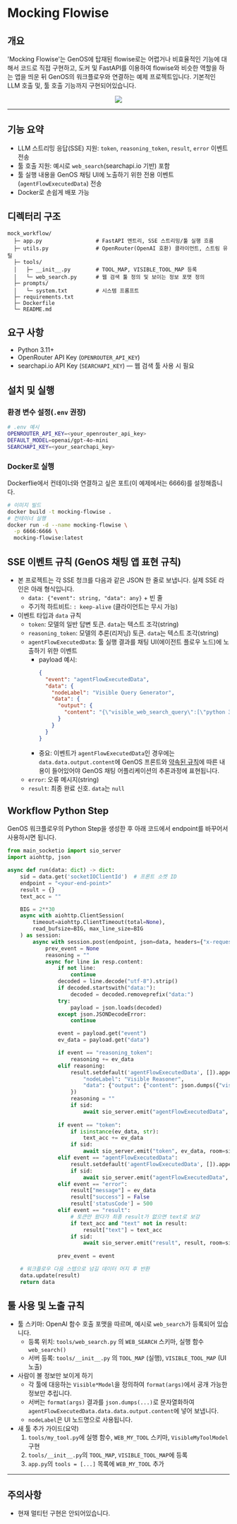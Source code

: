 # Mocking Flowise

## 개요
'Mocking Flowise'는 GenOS에 탑재된 flowise로는 어렵거나 비효율적인 기능에 대해서 코드로 직접 구현하고, 도커 및 FastAPI를 이용하여 flowise와 비슷한 역할을 하는 앱을 띄운 뒤 GenOS의 워크플로우와 연결하는 예제 프로젝트입니다. 기본적인 LLM 호출 및, 툴 호출 기능까지 구현되어있습니다.

<p align="center">
  <img src="https://img.shields.io/badge/python-3.11%2B-blue" />
</p>

---

## 기능 요약
- LLM 스트리밍 응답(SSE) 지원: `token`, `reasoning_token`, `result`, `error` 이벤트 전송
- 툴 호출 지원: 예시로 `web_search`(searchapi.io 기반) 포함
- 툴 실행 내용을 GenOS 채팅 UI에 노출하기 위한 전용 이벤트(`agentFlowExecutedData`) 전송
- Docker로 손쉽게 배포 가능

## 디렉터리 구조
```text
mock_workflow/
  ├─ app.py                 # FastAPI 엔트리, SSE 스트리밍/툴 실행 흐름
  ├─ utils.py               # OpenRouter(OpenAI 호환) 클라이언트, 스트림 유틸
  ├─ tools/
  │   ├─ __init__.py        # TOOL_MAP, VISIBLE_TOOL_MAP 등록
  │   └─ web_search.py      # 웹 검색 툴 정의 및 보이는 정보 포맷 정의
  ├─ prompts/
  │   └─ system.txt         # 시스템 프롬프트
  ├─ requirements.txt
  ├─ Dockerfile
  └─ README.md
```

## 요구 사항
- Python 3.11+
- OpenRouter API Key (`OPENROUTER_API_KEY`)
- searchapi.io API Key (`SEARCHAPI_KEY`) — 웹 검색 툴 사용 시 필요

## 설치 및 실행

### 환경 변수 설정(`.env` 권장)
```bash
# .env 예시
OPENROUTER_API_KEY=<your_openrouter_api_key>
DEFAULT_MODEL=openai/gpt-4o-mini
SEARCHAPI_KEY=<your_searchapi_key>
```

### Docker로 실행
Dockerflie에서 컨테이너와 연결하고 싶은 포트(이 예제에서는 6666)를 설정해줍니다. 

```bash
# 이미지 빌드
docker build -t mocking-flowise .
# 컨테이너 실행
docker run -d --name mocking-flowise \
  -p 6666:6666 \
  mocking-flowise:latest
```

## SSE 이벤트 규칙 (GenOS 채팅 앱 표현 규칙)
- 본 프로젝트는 각 SSE 청크를 다음과 같은 JSON 한 줄로 보냅니다. 실제 SSE 라인은 아래 형식입니다.
  - `data: {"event": string, "data": any}` + 빈 줄
  - 주기적 하트비트: `: keep-alive` (클라이언트는 무시 가능)
- 이벤트 타입과 `data` 규칙
  - `token`: 모델의 일반 답변 토큰. `data`는 텍스트 조각(string)
  - `reasoning_token`: 모델의 추론(리저닝) 토큰. `data`는 텍스트 조각(string)
  - `agentFlowExecutedData`: 툴 실행 결과를 채팅 UI(에이전트 플로우 노드)에 노출하기 위한 이벤트
    - payload 예시:
      ```json
      {
        "event": "agentFlowExecutedData",
        "data": {
          "nodeLabel": "Visible Query Generator",
          "data": {
            "output": {
              "content": "{\"visible_web_search_query\":[\"python 3.12 change\"]}"
            }
          }
        }
      }
      ```
    - 중요: 이벤트가 `agentFlowExecutedData`인 경우에는 `data.data.output.content`에 GenOS 프론트와 [약속된 규칙](https://genos-docs.gitbook.io/default/advanced-tutorials/guides/workflow/research-agent/workflow-research-agent#convention-1)에 따른 내용이 들어있어야 GenOS 채팅 어플리케이션의 추론과정에 표현됩니다. 
  - `error`: 오류 메시지(string)
  - `result`: 최종 완료 신호. `data`는 `null`

## Workflow Python Step
GenOS 워크플로우의 Python Step을 생성한 후 아래 코드에서 endpoint를 바꾸어서 사용하시면 됩니다.
```Python
from main_socketio import sio_server
import aiohttp, json

async def run(data: dict) -> dict:
    sid = data.get('socketIOClientId')  # 프론트 소켓 ID
    endpoint = "<your-end-point>"
    result = {}
    text_acc = ""

    BIG = 2**30
    async with aiohttp.ClientSession(
        timeout=aiohttp.ClientTimeout(total=None),
        read_bufsize=BIG, max_line_size=BIG
    ) as session:
        async with session.post(endpoint, json=data, headers={"x-request-from":"internal"}) as resp:
            prev_event = None
            reasoning = ""
            async for line in resp.content:
                if not line:
                    continue
                decoded = line.decode("utf-8").strip()
                if decoded.startswith("data:"):
                    decoded = decoded.removeprefix("data:")
                try:
                    payload = json.loads(decoded)
                except json.JSONDecodeError:
                    continue

                event = payload.get("event")
                ev_data = payload.get("data")

                if event == "reasoning_token":
                    reasoning += ev_data
                elif reasoning:
                    result.setdefault('agentFlowExecutedData', []).append({
                        "nodeLabel": "Visible Reasoner",
                        "data": {"output": {"content": json.dumps({"visible_rationale": reasoning}, ensure_ascii=False)}}
                    })
                    reasoning = ""
                    if sid:
                        await sio_server.emit("agentFlowExecutedData", result['agentFlowExecutedData'], room=sid)
                
                if event == "token":
                    if isinstance(ev_data, str):
                        text_acc += ev_data
                    if sid:
                        await sio_server.emit("token", ev_data, room=sid)
                elif event == "agentFlowExecutedData":
                    result.setdefault('agentFlowExecutedData', []).append(ev_data)
                    if sid:
                        await sio_server.emit("agentFlowExecutedData", result['agentFlowExecutedData'], room=sid)
                elif event == "error":
                    result["message"] = ev_data
                    result["success"] = False
                    result['statusCode'] = 500
                elif event == "result":
                    # 토큰만 왔다가 최종 result가 없으면 text로 보강
                    if text_acc and "text" not in result:
                        result["text"] = text_acc
                    if sid:
                        await sio_server.emit("result", result, room=sid)
                
                prev_event = event

    # 워크플로우 다음 스텝으로 넘길 데이터 머지 후 반환
    data.update(result)
    return data
```

## 툴 사용 및 노출 규칙
- 툴 스키마: OpenAI 함수 호출 포맷을 따르며, 예시로 `web_search`가 등록되어 있습니다.
  - 등록 위치: `tools/web_search.py` 의 `WEB_SEARCH` 스키마, 실행 함수 `web_search()`
  - 서버 등록: `tools/__init__.py` 의 `TOOL_MAP` (실행), `VISIBLE_TOOL_MAP` (UI 노출)
- 사람이 볼 정보만 보이게 하기
  - 각 툴에 대응하는 `Visible*Model`을 정의하여 `format(args)`에서 공개 가능한 정보만 추립니다.
  - 서버는 `format(args)` 결과를 `json.dumps(...)`로 문자열화하여 `agentFlowExecutedData.data.data.output.content`에 넣어 보냅니다.
  - `nodeLabel`은 UI 노드명으로 사용됩니다.
- 새 툴 추가 가이드(요약)
  1) `tools/my_tool.py`에 실행 함수, `WEB_MY_TOOL` 스키마, `VisibleMyToolModel` 구현
  2) `tools/__init__.py`의 `TOOL_MAP`, `VISIBLE_TOOL_MAP`에 등록
  3) `app.py`의 `tools = [...]` 목록에 `WEB_MY_TOOL` 추가

---

## 주의사항
- 현재 멀티턴 구현은 안되어있습니다.